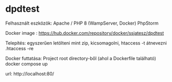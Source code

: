 # dpdtest

Felhasznált eszközök: Apache / PHP 8 (WampServer, Docker)
PhpStorm

Docker image : https://hub.docker.com/repository/docker/ssjatesz/dpdtest

Telepítés: 
  egyszerűen letölteni mint zip, kicsomagolni,
  htaccess -t átnevezni .htaccess -re

Docker futtatása:
  Project root directory-ből (ahol a Dockerfile található)
  docker compose up
  
url: 
  http://localhost:80/

